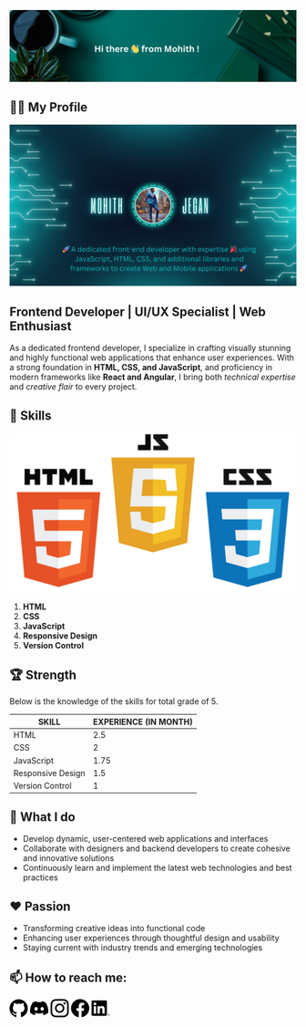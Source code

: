 ![Welcome Message](main.png)

<!--
**MohithJegan/MohithJegan** is a ✨ _special_ ✨ repository because its `README.md` (this file) appears on your GitHub profile.

Here are some ideas to get you started:

- 🔭 I’m currently working on ...
- 🌱 I’m currently learning ...
- 👯 I’m looking to collaborate on ...
- 🤔 I’m looking for help with ...
- 💬 Ask me about ...
- 📫 How to reach me: ...
- 😄 Pronouns: ...
- ⚡ Fun fact: ...
-->

## 🧑‍💼 My Profile

![My Profile](profile.png)

## Frontend Developer | UI/UX Specialist | Web Enthusiast

As a dedicated frontend developer, I specialize in crafting visually stunning and highly functional web applications that enhance user experiences. With a strong foundation in **HTML, CSS, and JavaScript**, and proficiency in modern frameworks like **React and Angular**, I bring both _technical expertise_ and _creative flair_ to every project.

## 🏅 Skills

![Skill](skills.jpg)

1. **HTML**
2. **CSS**
3. **JavaScript**
4. **Responsive Design**
5. **Version Control**

## 🏆 Strength

Below is the knowledge of the skills for total grade of 5.

| SKILL             | EXPERIENCE (IN MONTH) |
| ----------------- | --------------------- |
| HTML              | 2.5                   |
| CSS               | 2                     |
| JavaScript        | 1.75                  |
| Responsive Design | 1.5                   |
| Version Control   | 1                     |

## 💼 What I do

- Develop dynamic, user-centered web applications and interfaces
- Collaborate with designers and backend developers to create cohesive and innovative solutions
- Continuously learn and implement the latest web technologies and best practices

## ❤️ Passion

- Transforming creative ideas into functional code
- Enhancing user experiences through thoughtful design and usability
- Staying current with industry trends and emerging technologies

## 📫 How to reach me:

[![Github](github.png)](https://github.com/MohithJegan)
[![Discord](discord.png)](https://discord.com/channels/@me)
[![Instagram](instagram.png)](https://www.instagram.com/)
[![Facebook](facebook.png)](https://www.facebook.com/)
[![LinkedIn](linkedin.png)](https://ca.linkedin.com/)
